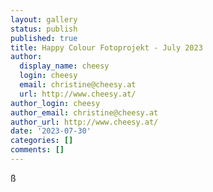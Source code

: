 ```yaml
---
layout: gallery
status: publish
published: true
title: Happy Colour Fotoprojekt - July 2023
author:
  display_name: cheesy
  login: cheesy
  email: christine@cheesy.at
  url: http://www.cheesy.at/
author_login: cheesy
author_email: christine@cheesy.at
author_url: http://www.cheesy.at/
date: '2023-07-30'
categories: []
comments: []
---
```


ß